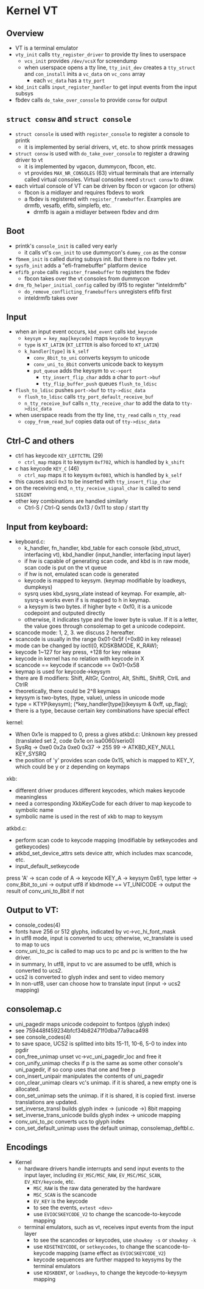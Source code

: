 Kernel VT
=========

## Overview

- VT is a terminal emulator
- `vty_init` calls `tty_register_driver` to provide tty lines to userspace
  - `vcs_init` provides `/dev/vcsX` for screendump
  - when userspace opens a tty line, `tty_init_dev` creates a `tty_struct`
    and `con_install` inits a `vc_data` on `vc_cons` array
    - each `vc_data` has a `tty_port`
- `kbd_init` calls `input_register_handler` to get input events from the
  input subsys
- fbdev calls `do_take_over_console` to provide `consw` for output

## `struct consw` and `struct console`

- `struct console` is used with `register_console` to register a console to
  printk
  - it is implemented by serial drivers, vt, etc. to show printk messages
- `struct consw` is used with `do_take_over_console` to register a drawing
  driver to vt
  - it is implemented by vgacon, dummycon, fbcon, etc.
  - vt provides `MAX_NR_CONSOLES` (63) virtual terminals that are internally
    called virtual consoles.  Virtual consoles need `struct consw` to draw.
- each virtual console of VT can be driven by fbcon or vgacon (or others)
  - fbcon is a midlayer and requires fbdevs to work
  - a fbdev is registered with `register_framebuffer`.  Examples are drmfb,
    vesafb, efifb, simplefb, etc.
    - drmfb is again a midlayer between fbdev and drm

## Boot

- printk's `console_init` is called very early
  - it calls vt's `con_init` to use dummycon's `dummy_con` as the consw
- `fbmem_init` is called during subsys init.  But there is no fbdev yet.
- `sysfb_init` adds a "efi-framebuffer" platform device
- `efifb_probe` calls `register_framebuffer` to registers the fbdev
   - fbcon takes over the vt consoles from dummycon
- `drm_fb_helper_initial_config` called by i915 to register "inteldrmfb"
  - `do_remove_conflicting_framebuffers` unregisters efifb first
  - inteldrmfb takes over

## Input

- when an input event occurs, `kbd_event` calls `kbd_keycode`
  - `keysym = key_map[keycode]` maps `keycode` to `keysym`
  - `type` is `KT_LATIN` (`KT_LETTER` is also forced to `KT_LATIN`)
  - `k_handler[type]` is `k_self`
    - `conv_8bit_to_uni` converts keysym to unicode
    - `conv_uni_to_8bit` converts unicode back to keysym
    - `put_queue` adds the keysym to `vc->port`
      - `tty_insert_flip_char` adds a char to `port->buf`
      - `tty_flip_buffer_push` queues `flush_to_ldisc`
- `flush_to_ldisc` pushes `port->buf` to `tty->disc_data`
  - `flush_to_ldisc` calls `tty_port_default_receive_buf`
  - `n_tty_receive_buf` calls `n_tty_receive_char` to add the data to
    `tty->disc_data`
- when userspace reads from the tty line, `tty_read` calls `n_tty_read`
  - `copy_from_read_buf` copies data out of `tty->disc_data`

## Ctrl-C and others

- ctrl has keycode `KEY_LEFTCTRL` (29)
  - `ctrl_map` maps it to keysym `0xf702`, which is handled by `k_shift`
- c has keycode `KEY_C` (46)
  - `ctrl_map` maps it to keysym `0xf003`, which is handled by `k_self`
- this causes ascii `0x3` to be inserted with `tty_insert_flip_char`
- on the receiving end, `n_tty_receive_signal_char` is called to send `SIGINT`
- other key combinations are handled similarly
  - Ctrl-S / Ctrl-Q sends 0x13 / 0x11 to stop / start tty

## Input from keyboard:

- keyboard.c:
  - k_handler, fn_handler, kbd_table for each console (kbd_struct, interfacing vt), kbd_handler (input_handler, interfacing input layer)
  - if hw is capable of generating scan code, and kbd is in raw mode, scan code is put on the vt queue
  - if hw is not, emulated scan code is generated
  - keycode is mapped to keysym. (keymap modifiable by loadkeys, dumpkeys)
  - sysrq uses kbd_sysrq_xlate instead of keymap.  For example, alt-sysrq-s works even if s is mapped to h in keymap.
  - a keysym is two bytes.  if higher byte < 0xf0, it is a unicode codepoint and outputed directly
  - otherwise, it indicates type and the lower byte is value.  If it is a letter, the value goes through consolemap to get a unicode codepoint.
- scancode mode: 1, 2, 3.  we discuss 2 hereafter.
- scancode is usually in the range 0x01-0x5f (+0x80 in key release)
- mode can be changed by ioctl(0, KDSKBMODE, K_RAW);
- keycode 1~127 for key press, +128 for key release
- keycode in kernel has no relation with keycode in X
- scancode == keycode if scancode == 0x01-0x58
- keymap is used for keycode->keysym
- there are 8 modifiers: Shift, AltGr, Control, Alt, ShiftL, ShiftR, CtrlL and CtrlR
- theoretically, there could be 2^8 keymaps
- keysym is two-bytes, (type, value), unless in unicode mode
- type = KTYP(keysym); (*key_handler[type])(keysym & 0xff, up_flag);
- there is a type, because certain key combinations have special effect

kernel:
- When 0x1e is mapped to 0, press a gives
  atkbd.c: Unknown key pressed (translated set 2, code 0x1e on isa0060/serio0)
- SysRq -> 0xe0 0x2a 0xe0 0x37 -> 255 99 -> ATKBD_KEY_NULL KEY_SYSRQ
- the position of 'y' provides scan code 0x15, which is mapped to KEY_Y, which could be y or z depending on keymaps

xkb:
- different driver produces different keycodes, which makes keycode meaningless
- need a corresponding XkbKeyCode for each driver to map keycode to symbolic name
- symbolic name is used in the rest of xkb to map to keysym


atkbd.c:
- perform scan code to keycode mapping (modifiable by setkeycodes and getkeycodes)
- atkbd_set_device_attrs sets device attr, which includes max scancode, etc.
- input_default_setkeycode

press 'A' -> scan code of A -> keycode KEY_A -> keysym 0x61, type letter
-> conv_8bit_to_uni -> output utf8 if kbdmode == VT_UNICODE
                    -> output the result of conv_uni_to_8bit if not

## Output to VT:

- console_codes(4)
- fonts have 256 or 512 glyphs, indicated by vc->vc_hi_font_mask
- in utf8 mode, input is converted to ucs; otherwise, vc_translate is used to map to ucs
- conv_uni_to_pc is called to map ucs to pc and pc is written to the hw driver.
- in summary, In utf8, input to vc are assumed to be utf8, which is converted to ucs2.
- ucs2 is converted to glyph index and sent to video memory
- In non-utf8, user can choose how to translate input (input -> ucs2 mapping)

## consolemap.c

- uni_pagedir maps unicode codepoint to fontpos (glyph index)
- see 759448f459234bfcf34b82471f0dba77a9aca498
- see console_codes(4)
- to save space, UCS2 is splitted into bits 15-11, 10-6, 5-0 to index into pgdir
- con_free_unimap unset vc->vc_uni_pagedir_loc and free it
- con_unify_unimap checks if p is the same as some other console's uni_pagedir, if so conp uses that one and free p
- con_insert_unipair manipulates the contents of uni_pagedir
- con_clear_unimap clears vc's unimap.  if it is shared, a new empty one is allocated.
- con_set_unimap sets the unimap.  if it is shared, it is copied first.  inverse translations are updated.
- set_inverse_transl builds glyph index -> (unicode ->) 8bit mapping
- set_inverse_trans_unicode builds glyph index -> unicode mapping
- conv_uni_to_pc converts ucs to glyph index
- con_set_default_unimap uses the default unimap, consolemap_deftbl.c.

## Encodings

- Kernel
  - hardware drivers handle interrupts and send input events to the input
    layer, including `EV_MSC/MSC_RAW`, `EV_MSC/MSC_SCAN`, `EV_KEY/keycode`,
    etc.
    - `MSC_RAW` is the raw data generated by the hardware
    - `MSC_SCAN` is the scancode
    - `EV_KEY` is the keycode
    - to see the events, `evtest <dev>`
    - use `EVIOCSKEYCODE_V2` to change the scancode-to-keycode mapping
  - terminal emulators, such as vt, receives input events from the input layer
    - to see the scancodes or keycodes, use `showkey -s` or `showkey -k`
    - use `KDSETKEYCODE`, or `setkeycodes`, to change the scancode-to-keycode
      mapping (same effect as `EVIOCSKEYCODE_V2`)
    - keycode sequences are further mapped to keysyms by the terminal
      emulators
    - use `KDSKBENT`, or `loadkeys`, to change the keycode-to-keysym mapping
